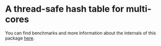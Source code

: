 # A thread-safe hash table for multi-cores

You can find benchmarks and more information about the internals of this package [here](https://lowerbound.io/blog/2019-10-24_concurrent_hash_table.html).
